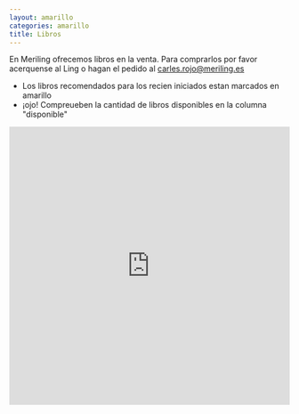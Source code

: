 ```yaml
---
layout: amarillo
categories: amarillo
title: Libros
---
```

En Meriling ofrecemos libros en la venta.
Para comprarlos por favor acerquense al Ling o hagan el pedido al carles.rojo@meriling.es

* Los libros recomendados para los recien iniciados estan marcados en amarillo
* ¡ojo! Compreueben la cantidad de libros disponibles en la columna "disponible"

<iframe width='100%' height='500' frameborder='0' src='https://docs.google.com/spreadsheet/pub?hl=es&hl=es&key=0AngnTJpvFksydDVWVHA4NlVzTUlHU3JBX2stbTBHanc&output=html&widget=true'></iframe>



